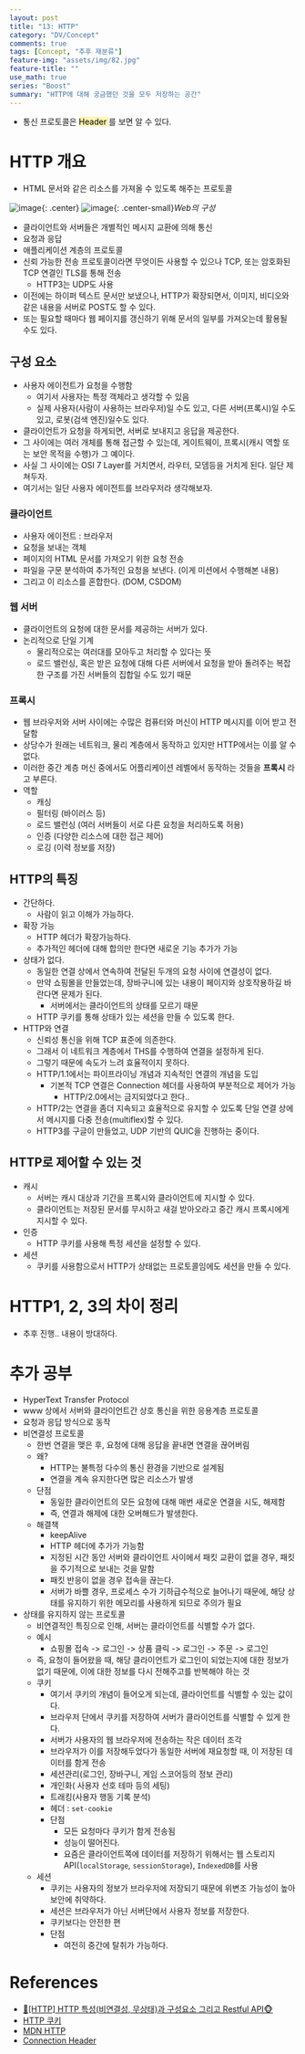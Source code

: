 ```yaml
---
layout: post
title: "13: HTTP"
category: "DV/Concept"
comments: true
tags: [Concept, "추후 재분류"]
feature-img: "assets/img/82.jpg"
feature-title: ""
use_math: true
series: "Boost"
summary: "HTTP에 대해 궁금했던 것을 모두 저장하는 공간"
---
```


* 통신 프로토콜은 <mark style='background-color: #fff5b1'> Header </mark>를 보면 알 수 있다.

# HTTP 개요

* HTML 문서와 같은 리소스를 가져올 수 있도록 해주는 프로토콜

![image](https://user-images.githubusercontent.com/37871541/129831502-62c1656c-ee40-4fac-8212-a1b5fa290c81.png){: .center}
![image](https://user-images.githubusercontent.com/37871541/129856192-e023ecf3-68a6-4138-b66d-38db3bc81989.png){: .center-small}_Web의 구성_


* 클라이언트와 서버들은 개별적인 메시지 교환에 의해 통신
* 요청과 응답
* 애플리케이션 계층의 프로토콜
* 신뢰 가능한 전송 프로토콜이라면 무엇이든 사용할 수 있으나 TCP, 또는 암호화된 TCP 연결인 TLS를 통해 전송
  * HTTP3는 UDP도 사용
* 이전에는 하이퍼 텍스트 문서만 보냈으나, HTTP가 확장되면서, 이미지, 비디오와 같은 내용을 서버로 POST도 할 수 있다.
* 또는 필요할 때마다 웹 페이지를 갱신하기 위해 문서의 일부를 가져오는데 활용될 수도 있다.

## 구성 요소

* 사용자 에이전트가 요청을 수행함
  * 여기서 사용자는 특정 객체라고 생각할 수 있음
  * 실제 사용자(사람이 사용하는 브라우저)일 수도 있고, 다른 서버(프록시)일 수도 있고, 로봇(검색 엔진)일수도 있다.
* 클라이언트가 요청을 하게되면, 서버로 보내지고 응답을 제공한다.
* 그 사이에는 여러 개체를 통해 접근할 수 있는데, 게이트웨이, 프록시(캐시 역할 또는 보안 목적을 수행)가 그 예이다.
* 사실 그 사이에는 OSI 7 Layer를 거치면서, 라우터, 모뎀등을 거치게 된다. 일단 제쳐두자.
* 여기서는 일단 사용자 에이전트를 브라우저라 생각해보자.

### 클라이언트

* 사용자 에이전트 : 브라우저
* 요청을 보내는 객체
* 페이지의 HTML 문서를 가져오기 위한 요청 전송
* 파일을 구문 분석하여 추가적인 요청을 보낸다. (이게 미션에서 수행해본 내용)
* 그리고 이 리소스를 혼합한다. (DOM, CSDOM)


### 웹 서버

* 클라이언트의 요청에 대한 문서를 제공하는 서버가 있다.
* 논리적으로 단일 기계
  * 물리적으로는 여러대를 모아두고 처리할 수 있다는 뜻
  * 로드 밸런싱, 혹은 받은 요청에 대해 다른 서버에서 요청을 받아 돌려주는 복잡한 구조를 가진 서버들의 집합일 수도 있기 때문

### 프록시

* 웹 브라우저와 서버 사이에는 수많은 컴퓨터와 머신이 HTTP 메시지를 이어 받고 전달함
* 상당수가 원래는 네트워크, 물리 계층에서 동작하고 있지만 HTTP에서는 이를 알 수 없다.
* 이러한 중간 계층 머신 중에서도 어플리케이션 레벨에서 동작하는 것들을 **프록시** 라고 부른다.
* 역할
  * 캐싱
  * 필터링 (바이러스 등)
  * 로드 밸런싱 (여러 서버들이 서로 다른 요청을 처리하도록 허용)
  * 인증 (다양한 리소스에 대한 접근 제어)
  * 로깅 (이력 정보를 저장)


## HTTP의 특징

* 간단하다.
  * 사람이 읽고 이해가 가능하다.
* 확장 가능
  * HTTP 헤더가 확장가능하다.
  * 추가적인 헤더에 대해 합의만 한다면 새로운 기능 추가가 가능
* 상태가 없다.
  * 동일한 연결 상에서 연속하여 전달된 두개의 요청 사이에 연결성이 없다.
  * 만약 쇼핑몰을 만들었는데, 장바구니에 있는 내용이 페이지와 상호작용하길 바란다면 문제가 된다.
    * 서버에서는 클라이언트의 상태를 모르기 때문
  * HTTP 쿠키를 통해 상태가 있는 세션을 만들 수 있도록 한다.
* HTTP와 연결
  * 신뢰성 통신을 위해 TCP 표준에 의존한다.
  * 그래서 이 네트워크 계층에서 THS를 수행하여 연결을 설정하게 된다.
  * 그렇기 때문에 속도가 느려 효율적이지 못하다.
  * HTTP/1.1에서는 파이프라이닝 개념과 지속적인 연결의 개념을 도입
    * 기본적 TCP 연결은 Connection 헤더를 사용하여 부분적으로 제어가 가능
      * HTTP/2.0에서는 금지되었다고 한다..
  * HTTP/2는 연결을 좀더 지속되고 효율적으로 유지할 수 있도록 단일 연결 상에서 메시지를 다중 전송(multiflex)할 수 있다.
  * HTTP3를 구글이 만들었고, UDP 기반의 QUIC을 진행하는 중이다.


## HTTP로 제어할 수 있는 것

* 캐시
  * 서버는 캐시 대상과 기간을 프록시와 클라이언트에 지시할 수 있다.
  * 클라이언트는 저장된 문서를 무시하고 새걸 받아오라고 중간 캐시 프록시에게 지시할 수 있다.
* 인증
  * HTTP 쿠키를 사용해 특정 세션을 설정할 수 있다.
* 세션
  * 쿠키를 사용함으로서 HTTP가 상태없는 프로토콜임에도 세션을 만들 수 있다.




# HTTP1, 2, 3의 차이 정리

* 추후 진행.. 내용이 방대하다.





# 추가 공부

* HyperText Transfer Protocol
* www 상에서 서버와 클라이언트간 상호 통신을 위한 응용계층 프로토콜
* 요청과 응답 방식으로 동작
* 비연결성 프로토콜
  * 한번 연결을 맺은 후, 요청에 대해 응답을 끝내면 연결을 끊어버림
  * 왜? 
    * HTTP는 불특정 다수의 통신 환경을 기반으로 설계됨
    * 연결을 계속 유지한다면 많은 리소스가 발생
  * 단점
    * 동일한 클라이언트의 모든 요청에 대해 매번 새로운 연결을 시도, 해제함
    * 즉, 연결과 해제에 대한 오버해드가 발생한다.
  * 해결책
    * keepAlive
    * HTTP 헤더에 추가가 가능함
    * 지정된 시간 동안 서버와 클라이언트 사이에서 패킷 교환이 없을 경우, 패킷을 주기적으로 보내는 것을 말함
    * 패킷 반응이 없을 경우 접속을 끊는다.
    * 서버가 바쁠 경우, 프로세스 수가 기하급수적으로 늘어나기 때문에, 해당 상태를 유지하기 위한 메모리를 사용하게 되므로 주의가 필요
* 상태를 유지하지 않는 프로토콜
  * 비연결적인 특징으로 인해, 서버는 클라이언트를 식별할 수가 없다.
  * 예시
    * 쇼핑몰 접속 -> 로그인 -> 상품 클릭 -> 로그인 -> 주문 -> 로그인
  * 즉, 요청이 들어왔을 때, 해당 클라이언트가 로그인이 되었는지에 대한 정보가 없기 때문에, 이에 대한 정보를 다시 전해주고를 반복해야 하는 것
  * 쿠키
    * 여기서 쿠키의 개념이 들어오게 되는데, 클라이언트를 식별할 수 있는 값이다.
    * 브라우저 단에서 쿠키를 저장하여 서버가 클라이언트를 식별할 수 있게 한다.
    * 서버가 사용자의 웹 브라우저에 전송하는 작은 데이터 조각
    * 브라우저가 이를 저장해두었다가 동일한 서버에 재요청할 때, 이 저장된 데이터를 함게 전송
    * 세션관리(로그인, 장바구니, 게임 스코어등의 정보 관리)
    * 개인화( 사용자 선호 테마 등의 세팅)
    * 트래킹(사용자 행동 기록 분석)
    * 헤더 : `set-cookie`
    * 단점
      * 모든 요청마다 쿠키가 함게 전송됨
      * 성능이 떨어진다.
      * 요즘은 클라이언트쪽에 데이터를 저장하기 위해서는 웹 스토리지 API(`localStorage`, `sessionStorage`), `IndexedDB`를 사용
  * 세션
    * 쿠키는 사용자의 정보가 브라우저에 저장되기 때문에 위변조 가능성이 높아 보안에 취약하다.
    * 세션은 브라우저가 아닌 서버단에서 사용자 정보를 저장한다.
    * 쿠키보다는 안전한 편
    * 단점
      * 여전히 중간에 탈취가 가능하다.

# References

* [🙈[HTTP] HTTP 특성(비연결성, 무상태)과 구성요소 그리고 Restful API🐵](https://victorydntmd.tistory.com/286)
* [HTTP 쿠키](https://developer.mozilla.org/ko/docs/Web/HTTP/Cookies)
* [MDN HTTP](https://developer.mozilla.org/ko/docs/Web/HTTP/Basics_of_HTTP)
* [Connection Header](https://developer.mozilla.org/ko/docs/Web/HTTP/Headers/Connection)